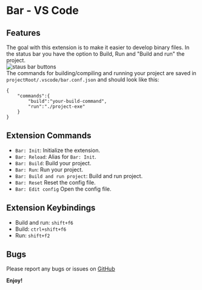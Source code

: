 # Bar - VS Code

## Features
The goal with this extension is to make it easier to develop binary files. In the status bar you have the option to Build, Run and "Build and run" the project.  
![staus bar buttons](https://raw.githubusercontent.com/olback/bar-vscode/master/images/status_bar.png)  
The commands for building/compiling and running your project are saved in `projectRoot/.vscode/bar.conf.json` and should look like this:
```
{
    "commands":{
        "build":"your-build-command",
        "run":"./project-exe"
    }
}
```

## Extension Commands
* `Bar: Init`: Initialize the extension.
* `Bar: Reload`: Alias for `Bar: Init`.
* `Bar: Build`: Build your project.
* `Bar: Run`: Run your project.
* `Bar: Build and run project`: Build and run project.
* `Bar: Reset` Reset the config file.
* `Bar: Edit config` Open the config file.

## Extension Keybindings
* Build and run: `shift+f6`
* Build: `ctrl+shift+f6`
* Run: `shift+f2`

## Bugs
Please report any bugs or issues on [GitHub](https://github.com/olback/bar-vscode)

**Enjoy!**
